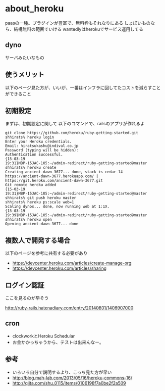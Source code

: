 # about_heroku
paasの一種。プラグインが豊富で、無料枠もそれなりにある
しょぼいものなら、結構無料の範囲でいける
wantedlyはherokuでサービス運用してる

## dyno
サーバみたいなもの

## 使うメリット
以下のページ見た方が、いいが、一番はインフラに回してたコストを減らすことができること

## 初期設定
まずは、初期設定に関して
以下のコマンドで、railsのアプリが作れるよ
```
git clone https://github.com/heroku/ruby-getting-started.git
shhirats% heroku login
Enter your Heroku credentials.
Email: hiratsukashu@indival.co.jp
Password (typing will be hidden):
Authentication successful.
{15-03-19 
19:31}MBP-15JAC-105:~/admin-redirect/ruby-getting-started@master 
shhirats% heroku create
Creating ancient-dawn-3677... done, stack is cedar-14
https://ancient-dawn-3677.herokuapp.com/ | 
https://git.heroku.com/ancient-dawn-3677.git
Git remote heroku added
{15-03-19 
19:31}MBP-15JAC-105:~/admin-redirect/ruby-getting-started@master 
shhirats% git push heroku master
shhirats% heroku ps:scale web=1
Scaling dynos... done, now running web at 1:1X.
{15-03-19 
19:39}MBP-15JAC-105:~/admin-redirect/ruby-getting-started@master 
shhirats% heroku open
Opening ancient-dawn-3677... done
```
## 複数人で開発する場合
以下のページを参考に共有する必要があり

* https://devcenter.heroku.com/articles/create-manage-org
* https://devcenter.heroku.com/articles/sharing

## ログイン認証
ここを見るのが早そう

http://ruby-rails.hatenadiary.com/entry/20140801/1406907000

## cron
* clockworkとHeroku Schedular
* お金かかっちゃうから、テストは出来んなー。

## 参考
* いろいろ自分で説明するより、こっち見た方が早い
* http://blog.mah-lab.com/2013/05/16/heroku-commons-16/
* http://qiita.com/shu_0115/items/0106198f7a0be2f2a509
